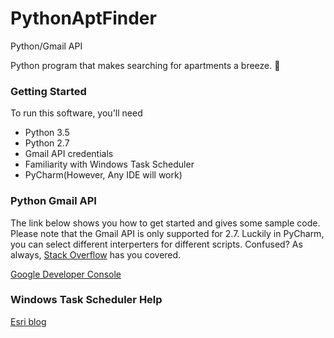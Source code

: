 # PythonAptFinder
Python/Gmail API

Python program that makes searching for apartments a breeze. :tada:

### Getting Started
To run this software, you'll need
- Python 3.5
- Python 2.7
- Gmail API credentials
- Familiarity with Windows Task Scheduler
- PyCharm(However, Any IDE will work)

### Python Gmail API
The link below shows you how to get started and gives some sample code. Please note that the Gmail API is only supported for 2.7. Luckily in PyCharm, you can select different interperters for different scripts. Confused? As always, [Stack Overflow](http://stackoverflow.com/a/23524553) has you covered.

[Google Developer Console](https://developers.google.com/gmail/api/quickstart/python)

### Windows Task Scheduler Help
[Esri blog](https://blogs.esri.com/esri/arcgis/2013/07/30/scheduling-a-scrip/)
